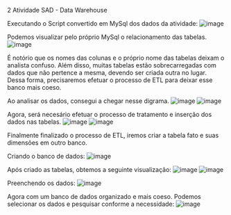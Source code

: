 2 Atividade SAD - Data Warehouse

Executando o Script convertido em MySql dos dados da atividade:
![image](https://github.com/SrLazaro/sad_2/assets/78516759/2dfe7c77-0807-4370-9f22-ae98d8aeff6c)

Podemos visualizar pelo próprio MySql o relacionamento das tabelas.
![image](https://github.com/SrLazaro/sad_2/assets/78516759/c1bcb34b-cd38-41cb-8309-51dc63d42f17)

É notório que os nomes das colunas e o próprio nome das tabelas deixam o analista confuso. Além disso, muitas tabelas estão sobrecarregadas com dados que não pertence a mesma, devendo ser criada outra no lugar. Dessa forma, precisaremos efetuar o processo de ETL para deixar esse banco mais coeso.

Ao analisar os dados, consegui a chegar nesse digrama. 
![image](https://github.com/SrLazaro/sad_2/assets/78516759/9d0b270e-5efc-402a-a67b-fe31f6bafb6f)
![image](https://github.com/SrLazaro/sad_2/assets/78516759/394ed1ca-435c-400a-90f1-7af343b32857)

Agora, será necesário efetuar o processo de tratamento e inserção dos dados nas tabelas.
![image](https://github.com/SrLazaro/sad_2/assets/78516759/7cce355f-6322-4f2a-9288-2c45aa6a95be)
![image](https://github.com/SrLazaro/sad_2/assets/78516759/e8942ccd-0fe5-4c97-90e2-ad7b3d670332)

Finalmente finalizado o processo de ETL, iremos criar a tabela fato e suas dimensões em outro banco.

Criando o banco de dados:
![image](https://github.com/SrLazaro/sad_2/assets/78516759/629aa387-7b7e-4fbe-b215-52e7e9959212)

Após criado as tabelas, obtemos a seguinte visualização:
![image](https://github.com/SrLazaro/sad_2/assets/78516759/219e7805-c768-4f4b-b580-195a172fb67a)
![image](https://github.com/SrLazaro/sad_2/assets/78516759/66c320ab-eb45-4b15-8838-be3355ab8d38)


Preenchendo os dados:
![image](https://github.com/SrLazaro/sad_2/assets/78516759/1611d5b9-a18c-4d5b-8c41-258ce10a544f)

Agora com um banco de dados organizado e mais coeso. Podemos selecionar os dados e pesquisar conforme a necessidade:
![image](https://github.com/SrLazaro/sad_2/assets/78516759/43294e35-1cb7-469a-bab0-eb0862526a6f)






